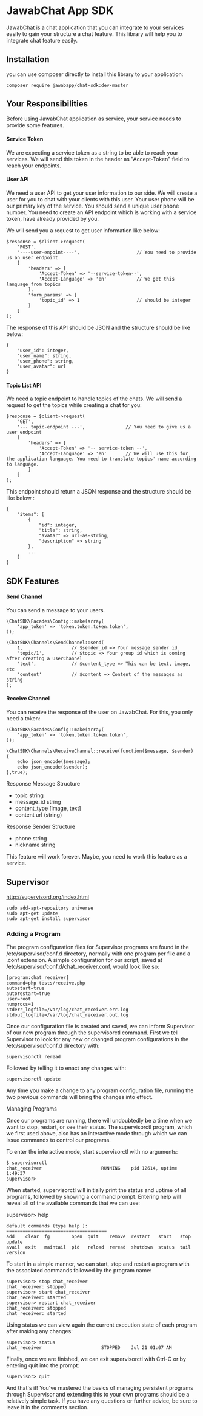 # JawabChat App SDK

JawabChat is a chat application that you can integrate to your services easily to gain your structure a chat feature. This library will help you to integrate chat feature easily.

## Installation

you can use composer directly to install this library to your application:

```
composer require jawabapp/chat-sdk:dev-master
```

## Your Responsibilities

Before using JawabChat application as service, your service needs to provide some features.

#### Service Token

We are expecting a service token as a string to be able to reach your services. We will send this token in the header as "Accept-Token" field to reach your endpoints.

#### User API

We need a user API to get your user information to our side. We will create a user for you to chat with your clients with this user.
Your user phone will be our primary key of the service. You should send a unique user phone number.
You need to create an API endpoint which is working with a service token, have already provided by you.

We will send you a request to get user information like below:

```
$response = $client->request(
    'POST',
    '----user-enpoint----',                     // You need to provide us an user endpoint
    [
        'headers' => [
            'Accept-Token' => '--service-token--',
            'Accept-Language' => 'en'           // We get this language from topics
        ],
        'form_params' => [
            'topic_id' => 1                     // should be integer
        ]
    ]
);
```

The response of this API should be JSON and the structure should be like below:

```
{
    "user_id": integer,
    "user_name": string,
    "user_phone": string,
    "user_avatar": url
}
```

#### Topic List API

We need a topic endpoint to handle topics of the chats. We will send a request to get the topics while creating a chat for you:

```
$response = $client->request(
    'GET',
    '--- topic-endpoint ---',               // You need to give us a user endpoint
    [
        'headers' => [
            'Accept-Token' => '-- service-token --',
            'Accept-Language' => 'en'       // We will use this for the application language. You need to translate topics' name according to language.
        ]
    ]
);
```

This endpoint should return a JSON response and the structure should be like below :

```
{
    "items": [
        {
            "id": integer,
            "title": string,
            "avatar" => url-as-string,
            "description" => string
        },
        ...
    ]
}
```

## SDK Features

#### Send Channel

You can send a message to your users.

```
\ChatSDK\Facades\Config::make(array(
    'app_token' => 'token.token.token.token',
));

\ChatSDK\Channels\SendChannel::send(
    1,                  // $sender_id => Your message sender id
    'topic/1',          // $topic => Your group id which is coming after creating a UserChannel
    'text',             // $content_type => This can be text, image, etc
    'content'           // $content => Content of the messages as string
);
```

#### Receive Channel

You can receive the response of the user on JawabChat. For this, you only need a token:

```
\ChatSDK\Facades\Config::make(array(
    'app_token' => 'token.token.token.token',
));

\ChatSDK\Channels\ReceiveChannel::receive(function($message, $sender) {
    echo json_encode($message);
    echo json_encode($sender);
},true);
```

Response Message Structure

 - topic            string
 - message_id       string
 - content_type     [image, text]
 - content          url (string)

Response Sender Structure

 - phone            string
 - nickname         string

This feature will work forever. Maybe, you need to work this feature as a service.


## Supervisor
http://supervisord.org/index.html
```
sudo add-apt-repository universe
sudo apt-get update
sudo apt-get install supervisor
```

### Adding a Program
The program configuration files for Supervisor programs are found in the /etc/supervisor/conf.d directory, normally with one program per file and a .conf extension. 
A simple configuration for our script, saved at /etc/supervisor/conf.d/chat_receiver.conf, would look like so:

```
[program:chat_receiver]
command=php tests/receive.php
autostart=true
autorestart=true
user=root
numprocs=1
stderr_logfile=/var/log/chat_receiver.err.log
stdout_logfile=/var/log/chat_receiver.out.log
```
Once our configuration file is created and saved, we can inform Supervisor of our new program through the supervisorctl command. First we tell Supervisor to look for any new or changed program configurations in the /etc/supervisor/conf.d directory with:
```
supervisorctl reread
```
Followed by telling it to enact any changes with:
```
supervisorctl update
```
Any time you make a change to any program configuration file, running the two previous commands will bring the changes into effect. 

Managing Programs

Once our programs are running, there will undoubtedly be a time when we want to stop, restart, or see their status. The supervisorctl program, which we first used above, also has an interactive mode through which we can issue commands to control our programs.

To enter the interactive mode, start supervisorctl with no arguments:
```
$ supervisorctl
chat_receiver                      RUNNING    pid 12614, uptime 1:49:37
supervisor>
```
When started, supervisorctl will initially print the status and uptime of all programs, followed by showing a command prompt. Entering help will reveal all of the available commands that we can use:

supervisor> help
```
default commands (type help ):
=====================================
add    clear  fg        open  quit    remove  restart   start   stop  update
avail  exit   maintail  pid   reload  reread  shutdown  status  tail  version
```

To start in a simple manner, we can start, stop and restart a program with the associated commands followed by the program name:
```
supervisor> stop chat_receiver
chat_receiver: stopped
supervisor> start chat_receiver
chat_receiver: started
supervisor> restart chat_receiver
chat_receiver: stopped
chat_receiver: started
```

Using status we can view again the current execution state of each program after making any changes:
```
supervisor> status
chat_receiver                      STOPPED    Jul 21 01:07 AM
```
Finally, once we are finished, we can exit supervisorctl with Ctrl-C or by entering quit into the prompt:
```
supervisor> quit
```
And that's it! You've mastered the basics of managing persistent programs through Supervisor and extending this to your own programs should be a relatively simple task. If you have any questions or further advice, be sure to leave it in the comments section.